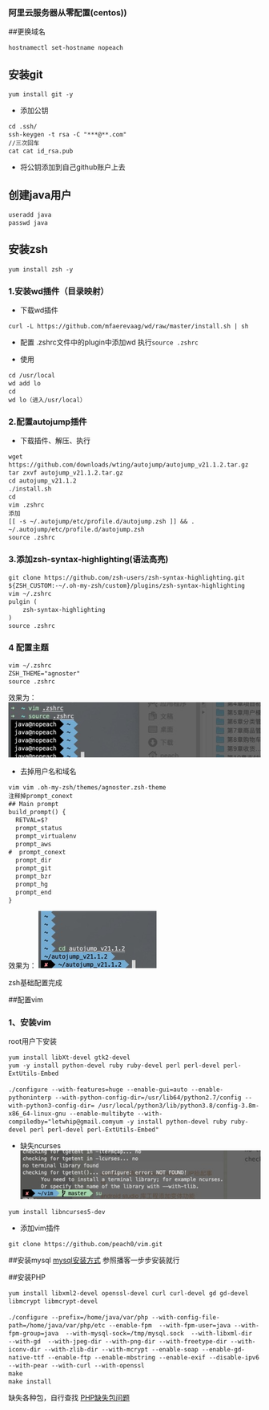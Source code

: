 ### 阿里云服务器从零配置(centos))


##更换域名
```
hostnamectl set-hostname nopeach
```
## 安装git
```
yum install git -y
```
+ 添加公钥
```
cd .ssh/
ssh-keygen -t rsa -C "***@**.com"
//三次回车
cat cat id_rsa.pub
```
+ 将公钥添加到自己github账户上去

## 创建java用户
```
useradd java
passwd java
```

## 安装zsh
```
yum install zsh -y
```
### 1.安装wd插件（目录映射）
+ 下载wd插件
```
curl -L https://github.com/mfaerevaag/wd/raw/master/install.sh | sh
```
+ 配置
 .zshrc文件中的plugin中添加wd
 执行`source .zshrc`   

+ 使用
```
cd /usr/local
wd add lo
cd
wd lo（进入/usr/local）
```

### 2.配置autojump插件
+ 下载插件、解压、执行
```
wget https://github.com/downloads/wting/autojump/autojump_v21.1.2.tar.gz
tar zxvf autojump_v21.1.2.tar.gz
cd autojump_v21.1.2
./install.sh
cd
vim .zshrc
添加
[[ -s ~/.autojump/etc/profile.d/autojump.zsh ]] && . ~/.autojump/etc/profile.d/autojump.zsh
source .zshrc
```

### 3.添加zsh-syntax-highlighting(语法高亮)
```
git clone https://github.com/zsh-users/zsh-syntax-highlighting.git ${ZSH_CUSTOM:-~/.oh-my-zsh/custom}/plugins/zsh-syntax-highlighting
vim ~/.zshrc
pulgin (
    zsh-syntax-highlighting
)
source .zshrc
```
### 4 配置主题
```
vim ~/.zshrc
ZSH_THEME="agnoster"
source .zshrc
```
效果为：
![agnoster1](./img/agnoster1.png)
+ 去掉用户名和域名
```
vim vim .oh-my-zsh/themes/agnoster.zsh-theme
注释掉prompt_conext
## Main prompt
build_prompt() {
  RETVAL=$?
  prompt_status
  prompt_virtualenv
  prompt_aws
#  prompt_conext
  prompt_dir
  prompt_git
  prompt_bzr
  prompt_hg
  prompt_end
}
```
效果为：
![agnoster2](./img/agnoster2.png)

zsh基础配置完成

##配置vim

### 1、安装vim
root用户下安装
```
yum install libXt-devel gtk2-devel
yum -y install python-devel ruby ruby-devel perl perl-devel perl-ExtUtils-Embed

./configure --with-features=huge --enable-gui=auto --enable-pythoninterp --with-python-config-dir=/usr/lib64/python2.7/config --with-python3-config-dir= /usr/local/python3/lib/python3.8/config-3.8m-x86_64-linux-gnu --enable-multibyte --with-compiledby="letwhip@gmail.comyum -y install python-devel ruby ruby-devel perl perl-devel perl-ExtUtils-Embed"
```
+ 缺失ncurses
![ncurses](./img/ncurses.png)

```
yum install libncurses5-dev
```
+ 添加vim插件
```
git clone https://github.com/peach0/vim.git
```
##安装mysql
[mysql安装方式](https://blog.csdn.net/qq_17776287/article/details/53536761)
参照播客一步步安装就行

##安装PHP
```
yum install libxml2-devel openssl-devel curl curl-devel gd gd-devel libmcrypt libmcrypt-devel

./configure --prefix=/home/java/var/php --with-config-file-path=/home/java/var/php/etc --enable-fpm  --with-fpm-user=java --with-fpm-group=java  --with-mysql-sock=/tmp/mysql.sock  --with-libxml-dir  --with-gd  --with-jpeg-dir --with-png-dir --with-freetype-dir --with-iconv-dir --with-zlib-dir --with-mcrypt --enable-soap --enable-gd-native-ttf --enable-ftp --enable-mbstring --enable-exif --disable-ipv6 --with-pear --with-curl --with-openssl
make
make install
```
缺失各种包，自行查找
[PHP缺失包问题](https://blog.csdn.net/dodott/article/details/49664379)
